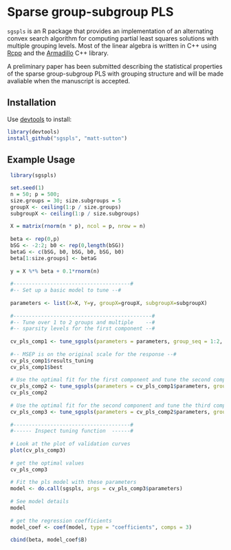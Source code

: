 Sparse group-subgroup PLS
=========================

`sgspls` is an R package that provides an implementation of an alternating convex search algorithm for computing partial least squares solutions with multiple grouping levels. Most of the linear algebra is written in C++ using [Rcpp](http://www.rcpp.org) and the [Armadillo](http://arma.sourceforge.net) C++ library. 

A preliminary paper has been submitted describing the statistical properties of the sparse group-subgroup PLS with grouping structure and will be made avaliable when the manuscript is accepted. 

Installation
------------

Use [devtools](https://github.com/hadley/devtools) to install:

```R
library(devtools)
install_github("sgspls", "matt-sutton")
```

Example Usage
-------------

```R
 library(sgspls)

 set.seed(1)
 n = 50; p = 500; 
 size.groups = 30; size.subgroups = 5
 groupX <- ceiling(1:p / size.groups)
 subgroupX <- ceiling(1:p / size.subgroups)
 
 X = matrix(rnorm(n * p), ncol = p, nrow = n)
 
 beta <- rep(0,p)
 bSG <- -2:2; b0 <- rep(0,length(bSG))
 betaG <- c(bSG, b0, bSG, b0, bSG, b0)
 beta[1:size.groups] <- betaG
 
 y = X %*% beta + 0.1*rnorm(n)
 
 #--------------------------------------#
 #-- Set up a basic model to tune --#
 
 parameters <- list(X=X, Y=y, groupX=groupX, subgroupX=subgroupX)
 
 #---------------------------------------------#
 #-- Tune over 1 to 2 groups and multiple    --#
 #-- sparsity levels for the first component --#
 
 cv_pls_comp1 <- tune_sgspls(parameters = parameters, group_seq = 1:2, scale_resp = F)
 
 #-- MSEP is on the original scale for the response --#
 cv_pls_comp1$results_tuning
 cv_pls_comp1$best
 
 # Use the optimal fit for the first component and tune the second component
 cv_pls_comp2 <- tune_sgspls(parameters = cv_pls_comp1$parameters, group_seq = 1:2, scale_resp = F)
 cv_pls_comp2
 
 # Use the optimal fit for the second component and tune the third component
 cv_pls_comp3 <- tune_sgspls(parameters = cv_pls_comp2$parameters, group_seq = 1:2, scale_resp = F)
 
 #--------------------------------------#
 #------ Inspect tuning function  ------#
 
 # Look at the plot of validation curves
 plot(cv_pls_comp3)
 
 # get the optimal values
 cv_pls_comp3
 
 # Fit the pls model with these parameters
 model <- do.call(sgspls, args = cv_pls_comp3$parameters)
 
 # See model details
 model
 
 # get the regression coefficients
 model_coef <- coef(model, type = "coefficients", comps = 3)
 
 cbind(beta, model_coef$B)

```

